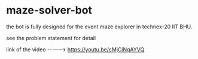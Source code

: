 # maze-solver-bot

the bot is fully designed for the event maze explorer in technex-20 IIT BHU.

see the problem statement for detail

link of the video ----->  https://youtu.be/cMjCiNqAYVQ
